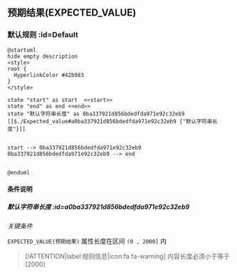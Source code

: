 ## 预期结果(EXPECTED_VALUE) <!-- {docsify-ignore-all} -->

   

### 默认规则 :id=Default

```plantuml
@startuml
hide empty description
<style>
root {
  HyperlinkColor #42b983
}
</style>

state "start" as start  <<start>>
state "end" as end <<end>>
state "默认字符串长度" as 0ba337921d856bdedfda971e92c32eb9 [[$./Expected_value#a0ba337921d856bdedfda971e92c32eb9 {"默认字符串长度"}]]


start --> 0ba337921d856bdedfda971e92c32eb9 
0ba337921d856bdedfda971e92c32eb9 --> end 


@enduml
```

#### 条件说明

##### 默认字符串长度 :id=a0ba337921d856bdedfda971e92c32eb9


*关键条件*


`EXPECTED_VALUE(预期结果)` 属性长度在区间 `(0 , 2000]` 内

> [!ATTENTION|label:规则信息|icon:fa fa-warning]
> 内容长度必须小于等于[2000]







